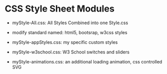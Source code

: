 # CSS Style Sheet Modules

* myStyle-All.css: All Styles Combined into one Style.css

* modify standard named: html5, bootsrap, w3css styles
* myStyle-appStyles.css: my specific custom styles
* myStyle-w3school.css: W3 School switches and sliders
* myStyle-animations.css: an additional loading animation, css controlled SVG
